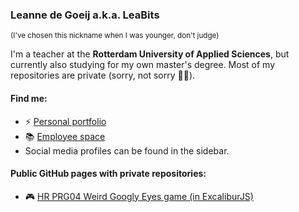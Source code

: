 ### Leanne de Goeij a.k.a. LeaBits
<sup>(I've chosen this nickname when I was younger, don't judge)</sup>

I'm a teacher at the **Rotterdam University of Applied Sciences**, but currently also studying for my own master's degree. Most of my repositories are private (sorry, not sorry :sassy_woman:).

#### Find me:
- :zap: [Personal portfolio](https://ldegoeij.nl/)
- :books: [Employee space](https://med.hosted.hr.nl/goelr)
- Social media profiles can be found in the sidebar.


#### Public GitHub pages with private repositories:
- :video_game: [HR PRG04 Weird Googly Eyes game (in ExcaliburJS)](https://leabits.github.io/PRG04-Googly-Eyes/)
